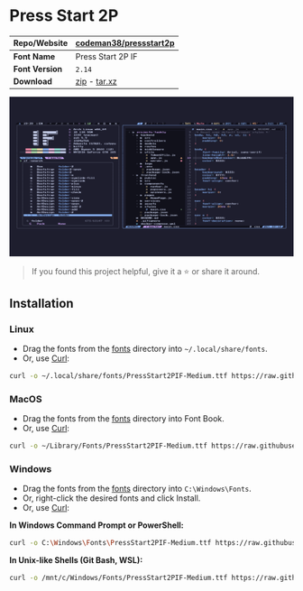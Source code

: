 <!-- SHORTCUT REFERENCE LINKS -->

[zip]: https://github.com/iconicFonts/if/releases/download/v1.1.0/Press_Start_2P.zip
[tar]: https://github.com/iconicFonts/if/releases/download/v1.1.0/Press_Start_2P.tar.gz
[url]: https://github.com/codeman38/pressstart2p

# Press Start 2P

| Repo/Website     | [codeman38/pressstart2p][url] |
| :--------------- | :---------------------------- |
| **Font Name**    | Press Start 2P IF             |
| **Font Version** | `2.14`                        |
| **Download**     | [zip][zip] - [tar.xz][tar]    |

![Font preview](preview.png)

> If you found this project helpful, give it a :star: or share it around.

## Installation

### Linux

- Drag the fonts from the [fonts](fonts) directory into `~/.local/share/fonts`.
- Or, use [Curl](https://github.com/curl/curl):

```sh
curl -o ~/.local/share/fonts/PressStart2PIF-Medium.ttf https://raw.githubusercontent.com/iconicFonts/if/main/fonts/patched/Press_Start_2P/fonts/PressStart2PIF-Medium.ttf
```

### MacOS

- Drag the fonts from the [fonts](fonts) directory into Font Book.
- Or, use [Curl](https://github.com/curl/curl):

```sh
curl -o ~/Library/Fonts/PressStart2PIF-Medium.ttf https://raw.githubusercontent.com/iconicFonts/if/main/fonts/patched/Press_Start_2P/fonts/PressStart2PIF-Medium.ttf
```

### Windows

- Drag the fonts from the [fonts](fonts) directory into `C:\Windows\Fonts`.
- Or, right-click the desired fonts and click Install.
- Or, use [Curl](https://github.com/curl/curl):

**In Windows Command Prompt or PowerShell:**

```sh
curl -o C:\Windows\Fonts\PressStart2PIF-Medium.ttf https://raw.githubusercontent.com/iconicFonts/if/main/fonts/patched/Press_Start_2P/fonts/PressStart2PIF-Medium.ttf
```

**In Unix-like Shells (Git Bash, WSL):**

```sh
curl -o /mnt/c/Windows/Fonts/PressStart2PIF-Medium.ttf https://raw.githubusercontent.com/iconicFonts/if/main/fonts/patched/Press_Start_2P/fonts/PressStart2PIF-Medium.ttf
```

